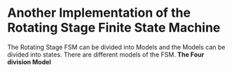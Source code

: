 # Another Implementation of the Rotating Stage Finite State Machine

The Rotating Stage FSM can be divided into Models and the Models can be divided into states. There are different models of the FSM.
**The Four division Model** 
